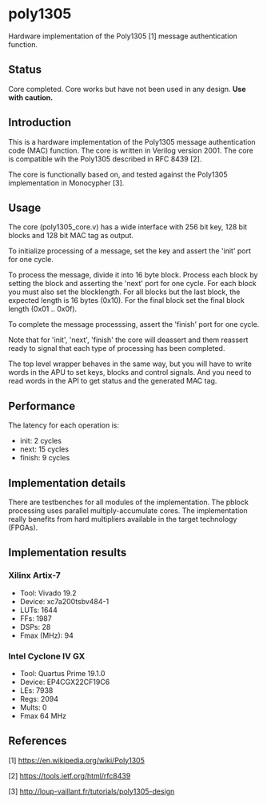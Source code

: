 # poly1305
Hardware implementation of the Poly1305 [1] message authentication function.


## Status
Core completed. Core works but have not been used in any design. **Use
with caution.**


## Introduction
This is a hardware implementation of the Poly1305 message authentication
code (MAC) function. The core is written in Verilog version 2001. The
core is compatible wih the Poly1305 described in RFC 8439 [2].

The core is functionally based on, and tested against the Poly1305
implementation in Monocypher [3].

## Usage
The core (poly1305_core.v) has a wide interface with 256 bit key,
128 bit blocks and 128 bit MAC tag as output.

To initialize processing of a message, set the key and assert the 'init'
port for one cycle.

To process the message, divide it into 16 byte block. Process each block by
setting the block and asserting the 'next' port for one cycle. For each
block you must also set the blocklength. For all blocks but the last
block, the expected length is 16 bytes (0x10). For the final block set
the final block length (0x01 .. 0x0f).

To complete the message processsing, assert the 'finish' port for one
cycle.

Note that for 'init', 'next', 'finish' the core will deassert and them
reassert ready to signal that each type of processing has been
completed.


The top level wrapper behaves in the same way, but you will have to
write words in the APU to set keys, blocks and control signals. And you
need to read words in the API to get status and the generated MAC tag.

## Performance
The latency for each operation is:

* init: 2 cycles
* next: 15 cycles
* finish: 9 cycles


## Implementation details
There are testbenches for all modules of the implementation.
The pblock processing uses parallel multiply-accumulate cores.
The implementation really benefits from hard multipliers available in
the target technology (FPGAs).


## Implementation results
### Xilinx Artix-7
* Tool:       Vivado 19.2
* Device:     xc7a200tsbv484-1
* LUTs:       1644
* FFs:        1987
* DSPs:       28
* Fmax (MHz): 94


### Intel Cyclone IV GX
* Tool:   Quartus Prime 19.1.0
* Device: EP4CGX22CF19C6
* LEs:    7938
* Regs:   2094
* Mults:  0
* Fmax    64 MHz


## References
[1] https://en.wikipedia.org/wiki/Poly1305

[2] https://tools.ietf.org/html/rfc8439

[3] http://loup-vaillant.fr/tutorials/poly1305-design
